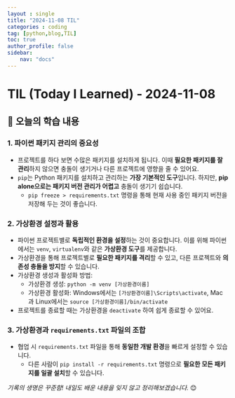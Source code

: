 ```yaml
---
layout : single
title: "2024-11-08 TIL"
categories : coding
tag: [python,blog,TIL]
toc: true
author_profile: false
sidebar:
    nav: "docs"
---
```


# TIL (Today I Learned) - 2024-11-08

## 📌 오늘의 학습 내용

### 1. 파이썬 패키지 관리의 중요성
- 프로젝트를 하다 보면 수많은 패키지를 설치하게 됩니다. 이때 **필요한 패키지를 잘 관리**하지 않으면 충돌이 생기거나 다른 프로젝트에 영향을 줄 수 있어요.
- `pip`는 Python 패키지를 설치하고 관리하는 **가장 기본적인 도구**입니다. 하지만, **pip alone으로는 패키지 버전 관리가 어렵고** 충돌이 생기기 쉽습니다.
  - `pip freeze > requirements.txt` 명령을 통해 현재 사용 중인 패키지 버전을 저장해 두는 것이 좋습니다.

### 2. 가상환경 설정과 활용
- 파이썬 프로젝트별로 **독립적인 환경을 설정**하는 것이 중요합니다. 이를 위해 파이썬에서는 `venv`, `virtualenv`와 같은 **가상환경 도구**를 제공합니다.
- 가상환경을 통해 프로젝트별로 **필요한 패키지를 격리**할 수 있고, 다른 프로젝트와 **의존성 충돌을 방지**할 수 있습니다.
- 가상환경 생성과 활성화 방법:
  - 가상환경 생성: `python -m venv [가상환경이름]`
  - 가상환경 활성화: Windows에서는 `[가상환경이름]\Scripts\activate`, Mac과 Linux에서는 `source [가상환경이름]/bin/activate`
- 프로젝트를 종료할 때는 가상환경을 `deactivate` 하여 쉽게 종료할 수 있어요.

### 3. 가상환경과 `requirements.txt` 파일의 조합
- 협업 시 `requirements.txt` 파일을 통해 **동일한 개발 환경**을 빠르게 설정할 수 있습니다.
  - 다른 사람이 `pip install -r requirements.txt` 명령으로 **필요한 모든 패키지를 일괄 설치**할 수 있습니다.


_기록의 생명은 꾸준함! 내일도 배운 내용을 잊지 않고 정리해보겠습니다._ 😊
